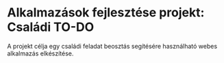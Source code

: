 # Alkalmazások fejlesztése projekt: Családi TO-DO

A projekt célja egy családi feladat beosztás segítésére használható webes alkalmazás elkészítése.
